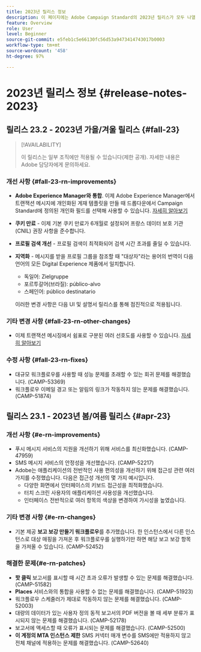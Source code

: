 ```yaml
---
title: 2023년 릴리스 정보
description: 이 페이지에는 Adobe Campaign Standard의 2023년 릴리스가 모두 나열됩니다
feature: Overview
role: User
level: Beginner
source-git-commit: e5feb1c5e66130fc56d53a9473414743017b0003
workflow-type: tm+mt
source-wordcount: '458'
ht-degree: 97%

---
```


# 2023년 릴리스 정보 {#release-notes-2023}

## 릴리스 23.2 - 2023년 가을/겨울 릴리스 {#fall-23}

>[!AVAILABILITY]
>
>이 릴리스는 일부 조직에만 적용될 수 있습니다(제한 공개). 자세한 내용은 Adobe 담당자에게 문의하세요.

### 개선 사항 {#fall-23-rn-improvements}

* **Adobe Experience Manager와 통합**. 이제 Adobe Experience Manager에서 트랜잭션 메시지에 개인화된 게재 템플릿을 만들 때 드롭다운에서 Campaign Standard에 정의된 개인화 필드를 선택해 사용할 수 있습니다. [자세히 알아보기](../../integrating/using/creating-email-experience-manager.md)

* **쿠키 만료** - 이제 기본 쿠키 만료가 6개월로 설정되어 프랑스 데이터 보호 기관(CNIL) 권장 사항을 준수합니다.

* **프로필 검색 개선** - 프로필 검색이 최적화되어 검색 시간 초과를 줄일 수 있습니다.

* **지역화** - 메시지를 받을 프로필 그룹을 참조할 때 &quot;대상자&quot;라는 용어의 번역이 다음 언어의 모든 Digital Experience 제품에서 일치합니다.

   * 독일어: Zielgruppe
   * 포르투갈어(브라질): público-alvo
   * 스페인어: público destinatario

  이러한 변경 사항은 다음 UI 및 설명서 릴리스를 통해 점진적으로 적용됩니다.


### 기타 변경 사항 {#fall-23-rn-other-changes}

* 이제 트랜잭션 메시징에서 쉼표로 구분된 여러 선호도를 사용할 수 있습니다. [자세히 알아보기](../../sending/using/managing-typologies.md)

### 수정 사항 {#fall-23-rn-fixes}

* 대규모 워크플로우를 사용할 때 성능 문제를 초래할 수 있는 회귀 문제를 해결했습니다. (CAMP-53369)
* 워크플로우 이메일 경고 또는 알림의 링크가 작동하지 않는 문제를 해결했습니다. (CAMP-51874)

## 릴리스 23.1 - 2023년 봄/여름 릴리스 {#apr-23}

### 개선 사항 {#e-rn-improvements}

* 푸시 메시지 서비스의 지원을 개선하기 위해 서비스를 최신화했습니다. (CAMP-47959)
* SMS 메시지 서비스의 안정성을 개선했습니다. (CAMP-52217)
* Adobe는 애플리케이션의 전반적인 사용 편의성을 개선하기 위해 접근성 관련 여러 가지를 수정했습니다. 다음은 접근성 개선의 몇 가지 예시입니다.
   * 다양한 화면에서 인터페이스의 키보드 접근성을 최적화했습니다.
   * 터치 스크린 사용자의 애플리케이션 사용성을 개선했습니다.
   * 인터페이스 전반적으로 여러 항목의 색상을 변경하여 가시성을 높였습니다.

### 기타 변경 사항 {#e-rn-changes}

* 기본 제공 **보고 보강 만들기 워크플로우**&#x200B;를 추가했습니다. 한 인스턴스에서 다른 인스턴스로 대상 매핑을 가져온 후 워크플로우를 실행하기만 하면 해당 보고 보강 항목을 가져올 수 있습니다. (CAMP-52452)

### 해결한 문제{#e-rn-patches}

* **핫 클릭** 보고서를 표시할 때 시간 초과 오류가 발생할 수 있는 문제를 해결했습니다. (CAMP-51582)
* **Places** 서비스와의 통합을 사용할 수 없는 문제를 해결했습니다. (CAMP-51923)
* 워크플로우 스케줄러가 제대로 작동하지 않는 문제를 해결했습니다. (CAMP-52003)
* 대량의 데이터가 있는 사용자 정의 동적 보고서의 PDF 버전을 볼 때 세부 분류가 표시되지 않는 문제를 해결했습니다. (CAMP-52178)
* 보고서에 액세스할 때 오류가 표시되는 문제를 해결했습니다. (CAMP-52500)
* **이 계정의 MTA 인스턴스 제한** SMS 커넥터 매개 변수를 SMS에만 적용하지 않고 전체 채널에 적용하는 문제를 해결했습니다. (CAMP-52640)
